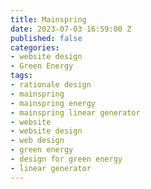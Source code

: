 ```yaml
---
title: Mainspring
date: 2023-07-03 16:59:00 Z
published: false
categories:
- website design
- Green Energy
tags:
- rationale design
- mainspring
- mainspring energy
- mainspring linear generator
- website
- website design
- web design
- green energy
- design for green energy
- linear generator
---
```


